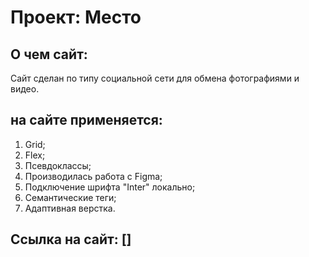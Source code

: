 # Проект: **Место**

## О чем сайт:

Сайт сделан по типу социальной сети для обмена фотографиями и видео.

## на сайте применяется:

1. Grid;
2. Flex;
3. Псевдоклассы;
4. Производилась работа с Figma;
5. Подключение шрифта "Inter" локально;
6. Семантические теги;
7. Адаптивная верстка.

## **Ссылка на сайт: []**
